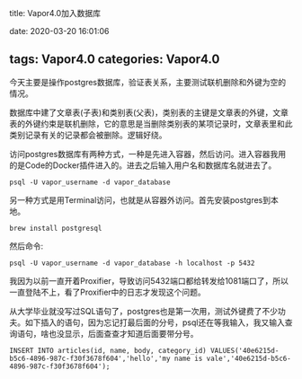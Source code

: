 title: Vapor4.0加入数据库

date: 2020-03-20 16:01:06

tags: Vapor4.0
categories: Vapor4.0
---
今天主要是操作postgres数据库，验证表关系，主要测试联机删除和外键为空的情况。

数据库中建了文章表(子表)和类别表(父表)，类别表的主键是文章表的外键，文章表的外键约束是联机删除，它的意思是当删除类别表的某项记录时，文章表里和此类别记录有关的记录都会被删除。逻辑好绕。

访问postgres数据库有两种方式，一种是先进入容器，然后访问。进入容器我用的是Code的Docker插件进入的。进去之后输入用户名和数据库名就进去了。

```
psql -U vapor_username -d vapor_database
```
另一种方式是用Terminal访问，也就是从容器外访问。首先安装postgres到本地。
```
brew install postgresql
```
然后命令:
```
psql -U vapor_username -d vapor_database -h localhost -p 5432
```
我因为以前一直开着Proxifier，导致访问5432端口都给转发给1081端口了，所以一直登陆不上，看了Proxifier中的日志才发现这个问题。

从大学毕业就没写过SQL语句了，postgres也是第一次用，测试外键费了不少功夫。如下插入的语句，因为忘记打最后面的分号，psql还在等我输入，我又输入查询语句，啥也没显示，后面查查才知道后面要带分号。
```
INSERT INTO articles(id, name, body, category_id) VALUES('40e6215d-b5c6-4896-987c-f30f3678f604','hello','my name is vale','40e6215d-b5c6-4896-987c-f30f3678f604');
```
